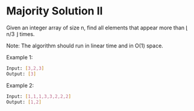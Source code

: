 # Majority Solution II

Given an integer array of size n, find all elements that appear more than ⌊ n/3 ⌋ times.

Note: The algorithm should run in linear time and in O(1) space.

Example 1:

```bash
Input: [3,2,3]
Output: [3]
```

Example 2:

```bash
Input: [1,1,1,3,3,2,2,2]
Output: [1,2]
```